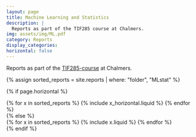 ```yaml
---
layout: page
title: Machine Learning and Statistics
description: |
  Reports as part of the TIF285 course at Chalmers.
img: assets/img/ML.pdf
category: Reports
display_categories:
horizontal: false
---
```


<!-- markdownlint-disable MD033 -->

Reports as part of the [TIF285-course](https://stommen.github.io/courses/tif285) at Chalmers.

<!-- Display projects without categories -->

{% assign sorted_reports = site.reports | where: "folder", "MLstat" %}

  <!-- Generate cards for each project -->

{% if page.horizontal %}

  <div class="container">
    <div class="row row-cols-1 row-cols-md-2">
    {% for x in sorted_reports %}
      {% include x_horizontal.liquid %}
    {% endfor %}
    </div>
  </div>
{% else %}
  <div class="row row-cols-1 row-cols-md-3">
    {% for x in sorted_reports %}
      {% include x.liquid %}
    {% endfor %}
  </div>
{% endif %}
